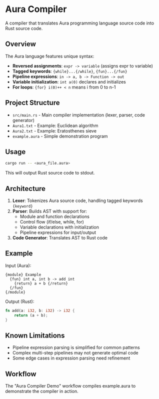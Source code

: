# Aura Compiler

A compiler that translates Aura programming language source code into Rust source code.

## Overview

The Aura language features unique syntax:
- **Reversed assignments**: `expr -> variable` (assigns expr to variable)
- **Tagged keywords**: `{while}...{/while}`, `{fun}...{/fun}`
- **Pipeline expressions**: `in -> a, b -> Function -> out`
- **Variable initialization**: `int a(0)` declares and initializes
- **For loops**: `{for} i(0)++ < n` means i from 0 to n-1

## Project Structure

- `src/main.rs` - Main compiler implementation (lexer, parser, code generator)
- `Aura1.txt` - Example: Euclidean algorithm
- `Aura2.txt` - Example: Eratosthenes sieve
- `example.aura` - Simple demonstration program

## Usage

```bash
cargo run -- <aura_file.aura>
```

This will output Rust source code to stdout.

## Architecture

1. **Lexer**: Tokenizes Aura source code, handling tagged keywords `{keyword}`
2. **Parser**: Builds AST with support for:
   - Module and function declarations
   - Control flow (if/else, while, for)
   - Variable declarations with initialization
   - Pipeline expressions for input/output
3. **Code Generator**: Translates AST to Rust code

## Example

Input (Aura):
```aura
{module} Example
  {fun} int a, int b -> add int
    {return} a + b {/return}
  {/fun}
{/module}
```

Output (Rust):
```rust
fn add(a: i32, b: i32) -> i32 {
    return (a + b);
}
```

## Known Limitations

- Pipeline expression parsing is simplified for common patterns
- Complex multi-step pipelines may not generate optimal code
- Some edge cases in expression parsing need refinement

## Workflow

The "Aura Compiler Demo" workflow compiles example.aura to demonstrate the compiler in action.
